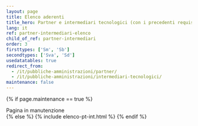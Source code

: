 ```yaml
---
layout: page
title: Elenco aderenti
title_hero: Partner e intermediari tecnologici (con i precedenti requisiti di qualificazione)
lang: it
ref: partner-intermediari-elenco
child_of_ref: partner-intermediari
order: 3
firsttypes: ['Sm', 'Sb']
secondtypes: ['Sva', 'Sd']
usedatatables: true
redirect_from:
  - /it/pubbliche-amministrazioni/partner/
  - /it/pubbliche-amministrazioni/intermediari-tecnologici/
maintenance: false
---
```


{% if page.maintenance == true %}
  <div class="alert alert-info mb-5" role="alert">
    Pagina in manutenzione
  </div>
{% else %}
  {% include elenco-pt-int.html %}
{% endif %}